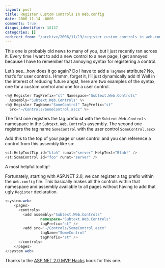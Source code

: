 ```yaml
---
layout: post
title: Register Custom Controls In Web.config
date: 2006-11-14 -0800
comments: true
disqus_identifier: 18137
categories: []
redirect_from: "/archive/2006/11/13/register_custom_controls_in_web.config.aspx/"
---
```


This one is probably old news to many of you, but I just recently ran
across it. Every time I want to add a new control to a new page, I get
annoyed because I have to remember that annoying syntax for registering
a control.

Let’s see...how does it go again? Do I have to add a `TagName`
attribute? No, that’s for user controls. Hmmm, forget it, I’ll just
dynamically add it! Well in the interest of reducing future angst, here
are two examples of the syntax, one for a custom control and one for a
user control.

```csharp
<%@ Register TagPrefix="st" Namespace="Subtext.Web.Controls" 
  Assembly="Subtext.Web.Controls" %>
<%@ Register TagName="SomeControl" TagPrefix="st" 
  Src="~/Controls/SomeControl.ascx" %>
```

The first one registers the tag prefix **st** with the
`Subtext.Web.Controls` namespace in the `Subtext.Web.Controls` assembly.
The second one registers the tag name `SomeControl` with the user
control `SomeControl.ascx`

Add this to the top of your page or user control and you can reference a
control from this assembly like so:

```csharp
<st:HelpToolTip id="blah" runat="server" HelpText="Blah!" />
<st:SomeControl id="foo" runat="server" />
```

A most helpful tooltip!

Fortunately, starting with ASP.NET 2.0, we can register a tag prefix
within the `Web.config` file. This basically makes all the controls
within that namespace and assembly available to all pages without having
to add that ugly `Register` declaration.

```csharp
<system.web>
    <pages>
      <controls>
        <add assembly="Subtext.Web.Controls"
                namespace="Subtext.Web.Controls"
                tagPrefix="st" />
        <add src="~/Controls/SomeControl.ascx"
                tagName="SomeControl"
                tagPrefix="st" />
      </controls>
    </pages>
</system.web>
```

Thanks to the [ASP.NET 2.0 MVP
Hacks](http://www.amazon.com/ASP-NET-2-0-Hacks-David-Yack/dp/0764597663 "ASP.NET Hacks at Amazon")
book for this one.

